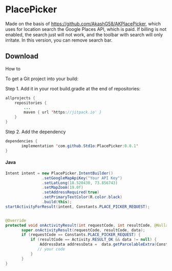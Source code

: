 # PlacePicker

Made on the basis of https://github.com/AkashG58/AKPlacePicker, which uses for location search the Google Places API, which is paid. If billing is not enabled, the search just will not work, and the toolbar with search will only irritate. In this version, you can remove search bar.

## Download

How to

To get a Git project into your build:

Step 1. Add it in your root build.gradle at the end of repositories:
```Java
allprojects {
	repositories {
		...
		maven { url 'https://jitpack.io' }
	}
}
```
Step 2. Add the dependency
```Java
dependencies {
       implementation 'com.github.Std1o:PlacePicker:0.0.1'
}
```

#### Java

```Java
Intent intent = new PlacePicker.IntentBuilder()
                .setGoogleMapApiKey("Your API Key")
                .setLatLong(18.520430, 73.856743)
                .setMapZoom(19.0f)
                .setAddressRequired(true)
                .setPrimaryTextColor(R.color.black)
                .build(this);
startActivityForResult(intent, Constants.PLACE_PICKER_REQUEST);


@Override
protected void onActivityResult(int requestCode, int resultCode, @Nullable Intent data) {
       super.onActivityResult(requestCode, resultCode, data);
       if (requestCode == Constants.PLACE_PICKER_REQUEST) {
           if (resultCode == Activity.RESULT_OK && data != null) {
               AddressData addressData =  data.getParcelableExtra(Constants.ADDRESS_INTENT);
              // your code
           }
       }
}
```
